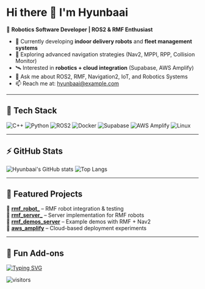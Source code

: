 # Hi there 👋 I'm Hyunbaai

🤖 **Robotics Software Developer | ROS2 & RMF Enthusiast**

- 🔭 Currently developing **indoor delivery robots** and **fleet management systems**  
- 🌱 Exploring advanced navigation strategies (Nav2, MPPI, RPP, Collision Monitor)  
- 🛰️ Interested in **robotics + cloud integration** (Supabase, AWS Amplify)  
- 💬 Ask me about ROS2, RMF, Navigation2, IoT, and Robotics Systems  
- 📫 Reach me at: hyunbaai@example.com  

---

## 🌱 Tech Stack

![C++](https://img.shields.io/badge/C++-00599C?style=flat&logo=c%2B%2B&logoColor=white)
![Python](https://img.shields.io/badge/Python-3776AB?style=flat&logo=python&logoColor=white)
![ROS2](https://img.shields.io/badge/ROS2-22314E?style=flat&logo=ros&logoColor=white)
![Docker](https://img.shields.io/badge/Docker-2496ED?style=flat&logo=docker&logoColor=white)
![Supabase](https://img.shields.io/badge/Supabase-3ECF8E?style=flat&logo=supabase&logoColor=white)
![AWS Amplify](https://img.shields.io/badge/AWS_Amplify-FF9900?style=flat&logo=awsamplify&logoColor=white)
![Linux](https://img.shields.io/badge/Linux-FCC624?style=flat&logo=linux&logoColor=black)

---

## ⚡ GitHub Stats

![Hyunbaai's GitHub stats](https://github-readme-stats.vercel.app/api?username=Hyunbaai&show_icons=true&theme=tokyonight)
![Top Langs](https://github-readme-stats.vercel.app/api/top-langs/?username=Hyunbaai&layout=compact&theme=tokyonight)

---

## 📌 Featured Projects

🔹 [**rmf_robot_**](https://github.com/Hyunbaai/rmf_robot_) – RMF robot integration & testing  
🔹 [**rmf_server_**](https://github.com/Hyunbaai/rmf_server_) – Server implementation for RMF robots  
🔹 [**rmf_demos_server**](https://github.com/Hyunbaai/rmf_demos_server) – Example demos with RMF + Nav2  
🔹 [**aws_amplify**](https://github.com/Hyunbaai/aws_amplify) – Cloud-based deployment experiments  

---

## 🚀 Fun Add-ons

[![Typing SVG](https://readme-typing-svg.herokuapp.com?color=%2336BCF7&lines=Robotics+Software+Engineer;ROS2+%7C+RMF+%7C+Nav2+Enthusiast;Cloud+%2B+Robotics+Integration)](https://git.io/typing-svg)

![visitors](https://komarev.com/ghpvc/?username=Hyunbaai&label=Profile%20views&color=0e75b6&style=flat)
